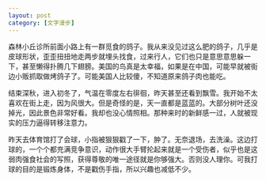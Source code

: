 ```yaml
---
layout: post
category: [文字漫步]
---
```


森林小丘诊所前面小路上有一群觅食的鸽子。我从来没见过这么肥的鸽子，几乎是皮球形状，歪歪扭扭地走两步就埋头找食，过来行人，它们也只是意思意思躲一下，甚至懒得扑腾几下翅膀。美国的鸟真是太幸福，如果是在中国，可能早就被街边小贩抓取做烤鸽子了。可能美国人比较傻，不知道原来鸽子肉也能吃。

结束深秋，进入初冬了，气温在零度左右徘徊，昨天甚至还看到飘雪。我开始不太喜欢在街上走，因为风很大。但是奇怪的是，天一直都是蓝蓝的。大部分树叶还没掉光，因此景色非常好看。我却也没心情照相。那种来时的新鲜感一过，人就被现实的压力逼得转移注意力。

昨天去体育馆打了会球，小指被狠狠戳了一下，肿了。无奈退场，去洗澡。这边打球的，一个个都充满竞争意识，动作很大手臂抡起来就是一个受伤者，似乎也是这弱肉强食社会的写照，获得尊敬的唯一途径就是你够强大。否则没人理你。可我打球的目的是锻炼身体，不是戳伤手指，所以兴趣也减低不少。